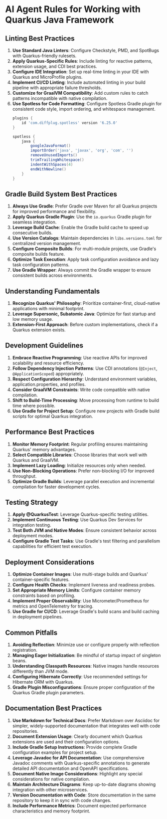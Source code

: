 # AI Agent Rules for Working with Quarkus Java Framework

## Linting Best Practices
1. **Use Standard Java Linters**: Configure Checkstyle, PMD, and SpotBugs with Quarkus-friendly rulesets.
2. **Apply Quarkus-Specific Rules**: Include linting for reactive patterns, extension usage, and CDI best practices.
3. **Configure IDE Integration**: Set up real-time linting in your IDE with Quarkus and MicroProfile plugins.
4. **Implement CI/CD Linting**: Include automated linting in your build pipeline with appropriate failure thresholds.
5. **Customize for GraalVM Compatibility**: Add custom rules to catch patterns incompatible with native compilation.
6. **Use Spotless for Code Formatting**: Configure Spotless Gradle plugin for consistent code style, import ordering, and whitespace management.
   ```gradle
   plugins {
       id 'com.diffplug.spotless' version '6.25.0'
   }
   
   spotless {
       java {
           googleJavaFormat()
           importOrder('java', 'javax', 'org', 'com', '')
           removeUnusedImports()
           trimTrailingWhitespace()
           indentWithSpaces(4)
           endWithNewline()
       }
   }
   ```

## Gradle Build System Best Practices
1. **Always Use Gradle**: Prefer Gradle over Maven for all Quarkus projects for improved performance and flexibility.
2. **Apply Quarkus Gradle Plugin**: Use the `io.quarkus` Gradle plugin for seamless integration.
3. **Leverage Build Cache**: Enable the Gradle build cache to speed up consecutive builds.
4. **Use Version Catalogs**: Maintain dependencies in `libs.versions.toml` for centralized version management.
5. **Configure Composite Builds**: For multi-module projects, use Gradle's composite builds feature.
6. **Optimize Task Execution**: Apply task configuration avoidance and lazy task configuration patterns.
7. **Use Gradle Wrapper**: Always commit the Gradle wrapper to ensure consistent builds across environments.

## Understanding Fundamentals
1. **Recognize Quarkus' Philosophy**: Prioritize container-first, cloud-native applications with minimal footprint.
2. **Leverage Supersonic, Subatomic Java**: Optimize for fast startup and low memory usage.
3. **Extension-First Approach**: Before custom implementations, check if a Quarkus extension exists.

## Development Guidelines
1. **Embrace Reactive Programming**: Use reactive APIs for improved scalability and resource efficiency.
2. **Follow Dependency Injection Patterns**: Use CDI annotations (`@Inject`, `@ApplicationScoped`) appropriately.
3. **Respect Configuration Hierarchy**: Understand environment variables, application.properties, and profiles.
4. **Consider GraalVM Constraints**: Write code compatible with native compilation.
5. **Shift to Build-Time Processing**: Move processing from runtime to build time where possible.
6. **Use Gradle for Project Setup**: Configure new projects with Gradle build scripts for optimal Quarkus integration.

## Performance Best Practices
1. **Monitor Memory Footprint**: Regular profiling ensures maintaining Quarkus' memory advantages.
2. **Select Compatible Libraries**: Choose libraries that work well with Quarkus and GraalVM.
3. **Implement Lazy Loading**: Initialize resources only when needed.
4. **Use Non-Blocking Operations**: Prefer non-blocking I/O for improved throughput.
5. **Optimize Gradle Builds**: Leverage parallel execution and incremental compilation for faster development cycles.

## Testing Strategy
1. **Apply @QuarkusTest**: Leverage Quarkus-specific testing utilities.
2. **Implement Continuous Testing**: Use Quarkus Dev Services for integration testing.
3. **Test Both JVM and Native Modes**: Ensure consistent behavior across deployment modes.
4. **Configure Gradle Test Tasks**: Use Gradle's test filtering and parallelism capabilities for efficient test execution.

## Deployment Considerations
1. **Optimize Container Images**: Use multi-stage builds and Quarkus' container-specific features.
2. **Configure Health Checks**: Implement liveness and readiness probes.
3. **Set Appropriate Memory Limits**: Configure container memory constraints based on profiling.
4. **Implement Proper Observability**: Use Micrometer/Prometheus for metrics and OpenTelemetry for tracing.
5. **Use Gradle for CI/CD**: Leverage Gradle's build scans and build caching in deployment pipelines.

## Common Pitfalls
1. **Avoiding Reflection**: Minimize use or configure properly with reflection registration.
2. **Managing Eager Initialization**: Be mindful of startup impact of singleton beans.
3. **Understanding Classpath Resources**: Native images handle resources differently than JVM mode.
4. **Configuring Hibernate Correctly**: Use recommended settings for Hibernate ORM with Quarkus.
5. **Gradle Plugin Misconfigurations**: Ensure proper configuration of the Quarkus Gradle plugin parameters.

## Documentation Best Practices
1. **Use Markdown for Technical Docs**: Prefer Markdown over Asciidoc for simpler, widely-supported documentation that integrates well with code repositories.
2. **Document Extension Usage**: Clearly document which Quarkus extensions are used and their configuration options.
3. **Include Gradle Setup Instructions**: Provide complete Gradle configuration examples for project setup.
4. **Leverage Javadoc for API Documentation**: Use comprehensive Javadoc comments with Quarkus-specific annotations to generate detailed API documentation and OpenAPI specifications.
5. **Document Native Image Considerations**: Highlight any special considerations for native compilation.
6. **Maintain Architecture Diagrams**: Keep up-to-date diagrams showing integration with other microservices.
7. **Version Documentation with Code**: Store documentation in the same repository to keep it in sync with code changes.
8. **Include Performance Metrics**: Document expected performance characteristics and memory footprint.
